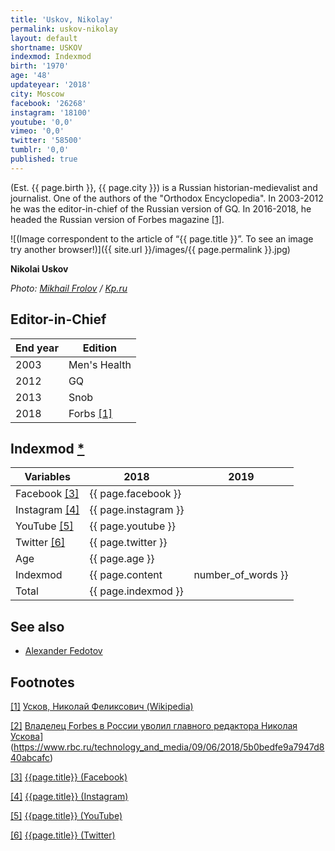 ```yaml
---
title: 'Uskov, Nikolay'
permalink: uskov-nikolay
layout: default
shortname: USKOV
indexmod: Indexmod
birth: '1970'
age: '48'
updateyear: '2018'
city: Moscow
facebook: '26268'
instagram: '18100'
youtube: '0,0'
vimeo: '0,0'
twitter: '58500'
tumblr: '0,0'
published: true
---
```


(Est. {{ page.birth }}, {{ page.city }}) is a Russian historian-medievalist and journalist. One of the authors of the "Orthodox Encyclopedia". In 2003-2012 he was the editor-in-chief of the Russian version of GQ. In 2016-2018, he headed the Russian version of Forbes magazine  <span id="a1">[\[1\]](#f1)</span>.

![(Image correspondent to the article of “{{ page.title }}”. To see an image try another browser!)]({{ site.url }}/images/{{ page.permalink }}.jpg)

**Nikolai Uskov**

*Photo: [Mikhail Frolov](frolov-mikhail) / [Kp.ru](https://www.kp.ru/online/news/3141721/)*

## Editor-in-Chief

|End year|Edition|
|-|-|
|2003|Men's Health|
|2012|GQ|
|2013|Snob|
|2018|Forbs <span id="a2">[\[1\]](#f2)</span>|

## Indexmod [*](indexmod)

|Variables|2018|2019|
|-|-|-|
|Facebook <span id="a3">[\[3\]](#f3)</span>|{{ page.facebook }}||
|Instagram <span id="a4">[\[4\]](#f4)</span>|{{ page.instagram }}||
|YouTube <span id="a5">[\[5\]](#f5)</span>|{{ page.youtube }}||
|Twitter <span id="a6">[\[6\]](#f6)</span>|{{ page.twitter }}||
|Age|{{ page.age }}||
|Indexmod|{{ page.content | number_of_words }}||
|Total|{{ page.indexmod }}||

## See also

+ [Alexander Fedotov](fedotov-alexander)

## Footnotes

[[1]](#a1) <span id="f1"></span> [Усков, Николай Феликсович (Wikipedia)](https://ru.wikipedia.org/wiki/Усков,_Николай_Феликсович)

[[2]](#a2) <span id="f2"></span> [Владелец Forbes в России уволил главного редактора Николая Ускова](Rbc.ru)](https://www.rbc.ru/technology_and_media/09/06/2018/5b0bedfe9a7947d840abcafc)

[[3]](#a3) <span id="f3"></span> [{{page.title}} (Facebook)](https://www.facebook.com/nuskov)

[[4]](#a4) <span id="f4"></span> [{{page.title}} (Instagram)](https://www.instagram.com/nikolay_uskov/?hl=en)

[[5]](#a5) <span id="f5"></span> [{{page.title}} (YouTube)](index)

[[6]](#a6) <span id="f6"></span> [{{page.title}} (Twitter)](https://twitter.com/nikolayuskov?lang=en)
